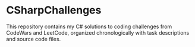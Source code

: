 # CSharpChallenges
This repository contains my C# solutions to coding challenges from CodeWars and LeetCode, organized chronologically with task descriptions and source code files.
